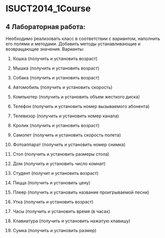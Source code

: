 ISUCT2014_1Course
=================

## 4 Лабораторная работа:
Необходимо реализовать класс в соответствии с вариантом, наполнить его полями и методами. Добавить методы устанавливающие и возвращающие значения.
Варианты:

1. Кошка (получить и установить возраст)

2. Мышка (получить и установить возраст)

3. Собака (получить и установить возраст)

4. Автомобиль (получить и установить скорость)

5. Компьютер (получить и установить объем жесткого диска)

6. Телефон (получить и установить номер вызываемого абонента)

7. Телевизор (получить и установить номер канала)

9. Кролик (получить и установить возраст)

10. Самолет (получить и установить скорость полета)

11. Фотоаппарат (получить и установить номер снимка)

12. Стол (получить и установить размеры стола)

13. Дом (получить и установить число комнат)

14. Студент (получит и установить возраст)

15. Пицца (получить и установить цену)

16. Плеер (получить и установить название проигрываемой песни)

17. Утка (получить и установить возраст)

18. Часы (получить и установить время (в часах)

19. Клавиатура (получить и установить нажатую клавишу)

20. Сумка (получить и установить размер)







